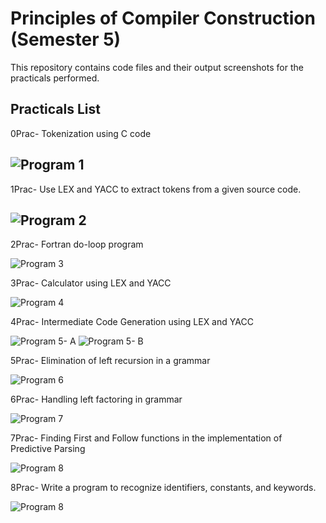 # Principles of Compiler Construction (Semester 5)

This repository contains code files and their output screenshots for the practicals performed.

## Practicals List

0Prac- Tokenization using C code

   ![Program 1](/0prac/output.png)
---

1Prac- Use LEX and YACC to extract tokens from a given source code.

   ![Program 2](/1prac/output.png)
---

2Prac- Fortran do-loop program

   ![Program 3](/2prac/output.png)

3Prac- Calculator using LEX and YACC

   ![Program 4](/3prac/output.png)

4Prac- Intermediate Code Generation using LEX and YACC

   ![Program 5- A](/4prac/output0.jpg)
   ![Program 5- B](/4prac/output1.png)

5Prac- Elimination of left recursion in a grammar                             

   ![Program 6](/5prac/output.png)

6Prac- Handling left factoring in grammar                                          

   ![Program 7](/6prac/output.png)

7Prac- Finding First and Follow functions in the implementation of Predictive Parsing

   ![Program 8](/7prac/output.png)

8Prac- Write a program to recognize identifiers, constants, and keywords.

   ![Program 8](/8prac/output.png)